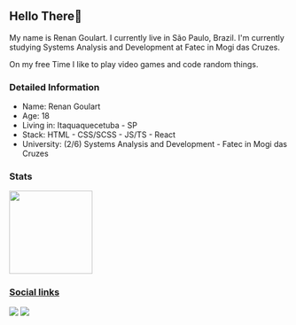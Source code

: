 ## Hello There👋

My name is Renan Goulart. I currently live in São Paulo, Brazil. I'm currently studying Systems Analysis and Development at Fatec in Mogi das Cruzes.

On my free Time I like to play video games and code random things.

### Detailed Information

- Name: Renan Goulart
- Age: 18
- Living in: Itaquaquecetuba - SP
- Stack: HTML - CSS/SCSS - JS/TS - React
- University: (2/6) Systems Analysis and Development - Fatec in Mogi das Cruzes

### Stats

<div align="left">
  <a href="https://github.com/RenanGoulart">
  <img height="150em" src="https://github-readme-stats.vercel.app/api/top-langs/?username=RenanGoulart&layout=compact&langs_count=7&theme=github_dark"/>
</div>

### Social links
  
<div>
  <a href="https://github.com/RenanGoulart">
    <a href="https://www.linkedin.com/in/renan-goulart-b584b11a9/"><img src="https://img.shields.io/badge/LinkedIn-0077B5?style=for-the-badge&logo=linkedin&logoColor=white"/></a>
  <a href="mailto:renan.goulart4@gmail.com"><img src="https://img.shields.io/badge/Gmail-D14836?style=for-the-badge&logo=gmail&logoColor=white"/></a>
</div>

